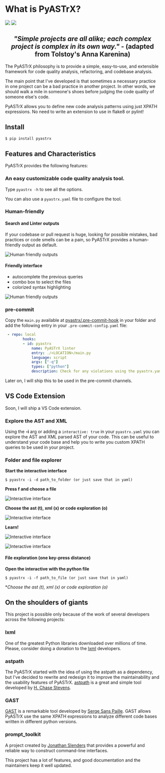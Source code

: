 # What is PyASTrX?


![](docs/source/_static/imgs/cover_2_w_description.png#gh-light-mode-only)
![](docs/source/_static/imgs/cover_2_w_description_dark.png#gh-dark-mode-only)


<h2 style="text-align:center;">
<em style="text-align:center;!important">
    "Simple projects are all alike; each complex project
    is complex in its own way."
</em>-
<strong>
    (adapted from Tolstoy's Anna Karenina)
</strong>
</h2>

The PyASTrX philosophy is to provide a simple, easy-to-use, and
extensible framework for code quality analysis, refactoring, and codebase analysis.


The main point that I've developed is that sometimes a necessary practice in one project can be a bad practice in another
project. In other words, we should walk a mile in someone's shoes before judging the code
quality of someone else's code.

PyASTrX allows you to define new code analysis patterns using just XPATH
expressions. No need to write an extension to use in
flake8 or pylint!

## Install

```bash
$ pip install pyastrx
```

## Features and Characteristics


PyASTrX provides the following features:

### An easy customizable code quality analysis tool.

Type `pyastrx -h` to see all the options.

You can also use a `pyastrx.yaml` file to configure the tool.

### Human-friendly


#### Search and Linter outputs

If your codebase or pull request is huge, looking for possible
mistakes, bad practices or code smells can be a pain, so PyASTrX
provides a human-friendly output as default.

![Human friendly outputs](docs/source/_static/imgs/human_outputs.png)

#### Friendly interface

-   autocomplete the previous queries
-   combo box to select the files
-   colorized syntax highlighting

![Human friendly outputs](docs/source/_static/imgs/interface.png)


### pre-commit


Copy the `main.py` available at
[pyastrx/.pre-commit-hook](https://github.com/devmessias/pyastrx/blob/main/.pre-commit-hook/main.py)
in your folder and add the following entry in your
`.pre-commit-config.yaml` file:

```yaml
 - repo: local
        hooks:
        - id: pyastrx
            name: PyASTrX linter
            entry: ./<LOCATION>/main.py
            language: script
            args: ["-q"]
            types: ["python"]
            description: Check for any violations using the pyastrx.yaml config
```
Later on, I will ship this to be used in the pre-commit channels.

## VS Code Extension

Soon, I will ship a VS Code extension.

### Explore the AST and XML


Using the **-i** arg or adding a `interactive:
true` in your `pyastrx.yaml` you can explore
the AST and XML parsed AST of your code.
This can be useful to understand your code base and help you to write
you custom XPATH queries to be used in your project.


### Folder and file explorer

**Start the interactive interface**

``` {.console}
$ pyastrx -i -d path_to_folder (or just save that in yaml)
```

**Press f and choose a file**

![Interactive interface](docs/source/_static/imgs/ast_explorer2.png)

**Choose the ast (t), xml (x) or code exploration (o)**

![Interactive interface](docs/source/_static/imgs/ast_explorer3.png)

**Learn!**

![Interactive interface](docs/source/_static/imgs/ast_explorer4.png)

![Interactive interface](docs/source/_static/imgs/ast_explorer5.png)

#### File exploration (one key-press distance)

**Open the interactive with the python file**

``` {.console}
$ pyastrx -i -f path_to_file (or just save that in yaml)
```

**Choose the ast (t), xml (x) or code exploration (o)*

## On the shoulders of giants


This project is possible only because of the work of several
developers across the following projects:

### lxml


One of the greatest Python libraries downloaded over millions of time.
Please, consider doing a donation to the [lxml](https://lxml.de/)
developers.


### astpath


The PyASTrX started with the idea of using the astpath as a dependency,
but I've decided to rewrite and redesign it to improve the
maintainability and the usability features of PyASTrX.
[astpath](https://github.com/hchasestevens/astpath) is a great and
simple tool developed by [H. Chase
Stevens](http://www.chasestevens.com/).


### GAST



[GAST](https://github.com/serge-sans-paille/gast) is a remarkable
tool developed by [Serge Sans
Paille](http://serge.liyun.free.fr/serge/). GAST allows PyASTrX use the
same XPATH expressions to analyze different code bases written in
different python versions.


### prompt_toolkit


A project created by [Jonathan Slenders](https://github.com/jonathanslenders) that
provides a powerful and reliable way to construct command-line interfaces.

This project has a lot of features, and good documentation and the
maintainers keep it well updated.
